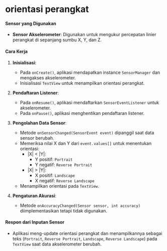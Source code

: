 # orientasi perangkat

#### Sensor yang Digunakan
- **Sensor Akselerometer**: Digunakan untuk mengukur percepatan linier perangkat di sepanjang sumbu X, Y, dan Z.

#### Cara Kerja
1. **Inisialisasi**:
    - Pada `onCreate()`, aplikasi mendapatkan instance `SensorManager` dan mengakses akselerometer.
    - Inisialisasi `TextView` untuk menampilkan orientasi perangkat.

2. **Pendaftaran Listener**:
    - Pada `onResume()`, aplikasi mendaftarkan `SensorEventListener` untuk akselerometer.
    - Pada `onPause()`, aplikasi menghentikan pendaftaran listener.

3. **Pengolahan Data Sensor**:
    - Metode `onSensorChanged(SensorEvent event)` dipanggil saat data sensor berubah.
    - Memeriksa nilai X dan Y dari `event.values[]` untuk menentukan orientasi:
        - |X| < |Y|:
            - Y positif: `Portrait`
            - Y negatif: `Reverse Portrait`
        - |X| > |Y|:
            - X positif: `Landscape`
            - X negatif: `Reverse Landscape`
    - Menampilkan orientasi pada `TextView`.

4. **Pengaturan Akurasi**:
    - Metode `onAccuracyChanged(Sensor sensor, int accuracy)` diimplementasikan tetapi tidak digunakan.

#### Respon dari Inputan Sensor
- Aplikasi meng-update orientasi perangkat dan menampilkannya sebagai teks (`Portrait`, `Reverse Portrait`, `Landscape`, `Reverse Landscape`) pada `TextView` saat data akselerometer berubah.
